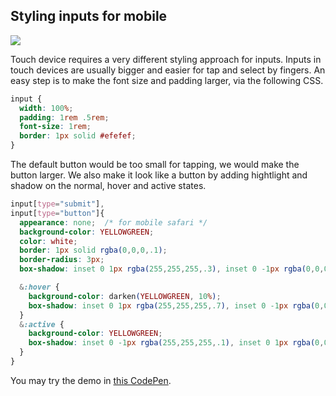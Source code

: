 ## Styling inputs for mobile

![](images/inputs-for-mobile.png)

Touch device requires a very different styling approach for inputs. Inputs in touch devices are usually bigger and easier for tap and select by fingers. An easy step is to make the font size and padding larger, via the following CSS.

``` css
input {
  width: 100%;
  padding: 1rem .5rem;
  font-size: 1rem;
  border: 1px solid #efefef;
}
```

The default button would be too small for tapping, we would make the button larger. We also make it look like a button by adding hightlight and shadow on the normal, hover and active states.

``` css
input[type="submit"],
input[type="button"]{
  appearance: none;  /* for mobile safari */
  background-color: YELLOWGREEN;
  color: white;
  border: 1px solid rgba(0,0,0,.1);
  border-radius: 3px;
  box-shadow: inset 0 1px rgba(255,255,255,.3), inset 0 -1px rgba(0,0,0,.1);

  &:hover {
    background-color: darken(YELLOWGREEN, 10%);
    box-shadow: inset 0 1px rgba(255,255,255,.7), inset 0 -1px rgba(0,0,0,.1);
  }
  &:active {
    background-color: YELLOWGREEN;
    box-shadow: inset 0 -1px rgba(255,255,255,.1), inset 0 1px rgba(0,0,0,.1);
  }
}
```

You may try the demo in [this CodePen](http://codepen.io/makzan/pen/wxgiK).